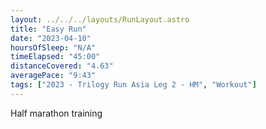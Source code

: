 ```yaml
---
layout: ../../../layouts/RunLayout.astro
title: "Easy Run"
date: "2023-04-10"
hoursOfSleep: "N/A"
timeElapsed: "45:00"
distanceCovered: "4.63"
averagePace: "9:43"
tags: ["2023 - Trilogy Run Asia Leg 2 - HM", "Workout"]
---
```


Half marathon training
